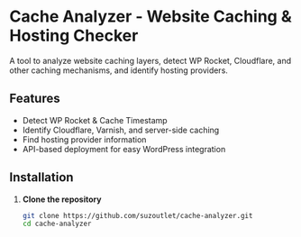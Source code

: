 # Cache Analyzer - Website Caching & Hosting Checker

A tool to analyze website caching layers, detect WP Rocket, Cloudflare, and other caching mechanisms, and identify hosting providers.

## Features
- Detect WP Rocket & Cache Timestamp  
- Identify Cloudflare, Varnish, and server-side caching  
- Find hosting provider information  
- API-based deployment for easy WordPress integration  

##  Installation

1. **Clone the repository**  
   ```bash
   git clone https://github.com/suzoutlet/cache-analyzer.git
   cd cache-analyzer
